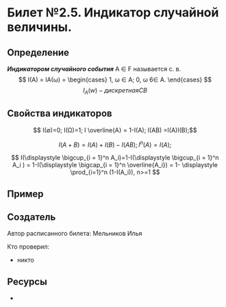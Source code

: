 # Билет №2.5. Индикатор случайной величины.

## Определение

***Индикатором случайного события*** A ∈ F называется с. в.
$$ I(A) = IA(ω) =
\begin{cases}
  1, ω ∈ A;
  0, ω 6∈ A.
\end{cases}
$$
$$ I_A (w) - дискретная СВ$$

## Свойства индикаторов
$$ I(∅)=0; I(Ω)=1; I \overline{A} = 1-I(A); I(AB) =I(A)I(B);$$

$$ I(A+B)=I(A)+I(B)-I(AB); I^n(A)=I(A);$$

$$ I(\displaystyle \bigcup_{i = 1}^n A_i)=1-I(\displaystyle \bigcup_{i = 1}^n A_i ) = 1-I(\displaystyle \bigcap_{i = 1}^n \overline{A_i}) = 1- \displaystyle \prod_{i=1}^n (1-I(A_i)), n>=1 $$

## Пример

## Создатель

Автор расписанного билета: Мельников Илья

Кто проверил:
- никто

## Ресурсы
-
